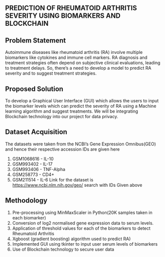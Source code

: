 ## PREDICTION OF RHEUMATOID ARTHRITIS SEVERITY USING BIOMARKERS AND BLOCKCHAIN

## Problem Statement
Autoimmune diseases like rheumatoid arthritis (RA) involve multiple biomarkers like cytokines and immune cell markers. RA diagnosis and treatment strategies often depend on subjective clinical evaluations, leading to treatment delays. So, there’s a need to develop a model to predict RA severity and to suggest treatment strategies.

## Proposed Solution
To develop a Graphical User Interface (GUI) which allows the users to input the biomarker levels which can predict the severity of RA using a Machine learning algorithm and suggest treatments. We will be integrating Blockchain technology into our project for data privacy.

## Dataset Acquisition
The datasets were taken from the NCBI’s Gene Expression Omnibus(GEO) and hence their respective accession IDs are given here

1. GSM1068616 - IL-10
2. GSM993402 - IL-17
3. GSM993406 - TNF-Alpha 
4. GSM258773 - CD4+
5. GSM211514 - IL-6
Link for the dataset is https://www.ncbi.nlm.nih.gov/geo/
search with IDs Given above

## Methodology
1. Pre-processing using MinMaxScaler in Python(20K samples  taken in each biomarker)
2. Conversion of log2 normalised gene expression data to  serum  levels.
3. Application of threshold values for each of the biomarkers to detect Rheumatoid Arthritis 
4. Xgboost (gradient boosting) algorithm used to predict RA)
5. Implemented GUI using tkinter to input user serum levels of biomarkers
6. Use of Blockchain technology to secure user data




